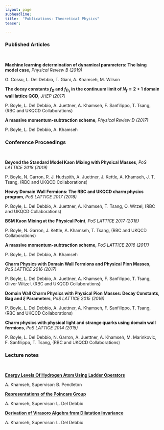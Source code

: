 ```yaml
---
layout: page
subheadline:
title:  "Publications: Theoretical Physics"
teaser: 

---
```

<h3>Published Articles</h3><br/>

<strong>Machine learning determination of dynamical parameters: The Ising model case</strong>, <em>Physical Review B (2019)</em>

G. Cossu, L. Del Debbio, T. Giani, A. Khamseh, M. Wilson

<strong>The decay constants $f_D$ and $f_{D_s}$ in the continuum limit of $N_f = 2 + 1$ domain wall lattice QCD</strong>, <em>JHEP (2017)</em>

P. Boyle, L. Del Debbio, A. Juettner, A. Khamseh, F. Sanfilippo, T. Tsang, (RBC and UKQCD Collaborations)

<strong>A massive momentum-subtraction scheme</strong>, <em>Physical Review D (2017)</em>

P. Boyle, L. Del Debbio, A. Khamseh


<h3>Conference Proceedings</h3><br/>


<strong>Beyond the Standard Model Kaon Mixing with Physical Masses</strong>, <em>PoS LATTICE 2018 (2019)</em>

P. Boyle, N. Garron, R. J. Hudspith, A. Juettner, J. Kettle,  A. Khamseh, J. T. Tsang, (RBC and UKQCD Collaborations)

<strong>Heavy Domain Wall Fermions: The RBC and UKQCD charm physics program</strong>, <em>PoS LATTICE 2017 (2018)</em>

P. Boyle, L. Del Debbio, A. Juettner, A. Khamseh, T. Tsang, O. Witzel, (RBC and UKQCD Collaborations)

<strong>BSM Kaon Mixing at the Physical Point</strong>, <em>PoS LATTICE 2017 (2018)</em>

P. Boyle, N. Garron, J. Kettle,  A. Khamseh, T. Tsang, (RBC and UKQCD Collaborations)

<strong>A massive momentum-subtraction scheme</strong>, <em>PoS LATTICE 2016 (2017)</em>

P. Boyle, L. Del Debbio, A. Khamseh

<strong>Charm Physics with Domain Wall Fermions and Physical Pion Masses</strong>, <em>PoS LATTICE 2016 (2017)</em>

P. Boyle, L. Del Debbio, A. Juettner, A. Khamseh, F. Sanfilippo, T. Tsang, Oliver Witzel, (RBC and UKQCD Collaborations)

<strong>Domain Wall Charm Physics with Physical Pion Masses: Decay Constants, Bag and $\xi$ Parameters</strong>, <em>PoS LATTICE 2015 (2016)</em>

P. Boyle, L. Del Debbio, A. Juettner, A. Khamseh, F. Sanfilippo, T. Tsang, (RBC and UKQCD Collaborations)

<strong>Charm physics with physical light and strange quarks using domain wall fermions</strong>, <em>PoS LATTICE 2014 (2015)</em>

P. Boyle, L. Del Debbio, N. Garron, A. Juettner, A. Khamseh, M. Marinkovic, F. Sanfilippo, T. Tsang, (RBC and UKQCD Collaborations)



<h3>Lecture notes</h3><br/>

[<strong>Energy Levels Of Hydrogen Atom Using Ladder Operators</strong>][1]

A. Khamseh, Supervisor: B. Pendleton 

[<strong>Representations of the Poincare Group</strong>][2]

A. Khamseh, Supervisor: L. Del Debbio

[<strong>Derivation of Virasoro Algebra from Dilatation Invariance</strong>][3]

A. Khamseh, Supervisor: L. Del Debbio

 [1]: https://github.com/avakhamseh/physics_notes/blob/master/Poincare_Extended.pdf
 [2]: https://github.com/avakhamseh/physics_notes/blob/master/qm2.pdf
 [3]: https://github.com/avakhamseh/physics_notes/blob/master/Virasoro_MQFT.pdf
 



